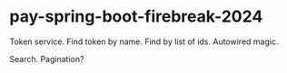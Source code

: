 # pay-spring-boot-firebreak-2024

Token service.
Find token by name.
Find by list of ids.
Autowired magic. 

Search. 
Pagination?